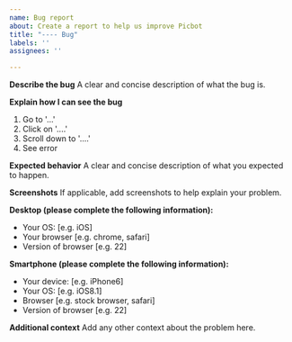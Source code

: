 ```yaml
---
name: Bug report
about: Create a report to help us improve Picbot
title: "---- Bug"
labels: ''
assignees: ''

---
```


**Describe the bug**
A clear and concise description of what the bug is.

**Explain how I can see the bug**
1. Go to '...'
2. Click on '....'
3. Scroll down to '....'
4. See error

**Expected behavior**
A clear and concise description of what you expected to happen.

**Screenshots**
If applicable, add screenshots to help explain your problem.

**Desktop (please complete the following information):**
 - Your OS: [e.g. iOS]
 - Your browser [e.g. chrome, safari]
 - Version of browser [e.g. 22]

**Smartphone (please complete the following information):**
 - Your device: [e.g. iPhone6]
 - Your OS: [e.g. iOS8.1]
 - Browser [e.g. stock browser, safari]
 - Version of browser [e.g. 22]

**Additional context**
Add any other context about the problem here.
